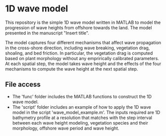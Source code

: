 # 1D wave model

This repository is the simple 1D wave model written in MATLAB to model the progression of wave heights from offshore towards the land. The model presented in the manuscript "Insert title". 

The model captures four different mechanisms that affect wave propagation in the cross-shore direction, including wave breaking, vegetation drag, shoaling, and bed friction. In particular, the vegetation drag is computed based on plant morphology without any emprirically calibrated parameters. At each spatial step, the model takes wave height and the effects of the four mechanisms to compute the wave height at the next spatial step. 

## File access
- The 'func' folder includes the MATLAB functions to construct the 1D wave model.
- The 'script' folder includes an example of how to apply the 1D wave model in the script 'wave_model_example.m'. The inputs required are 1D bathymetry profile at a resolution that matches with the step interval between each wave height modeling, vegetation species and their morphology, offshore wave period and wave height. 

